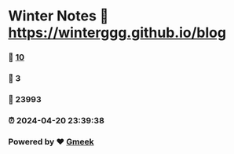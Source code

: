 # Winter Notes :link: https://winterggg.github.io/blog 
### :page_facing_up: [10](https://winterggg.github.io/blog/tag.html) 
### :speech_balloon: 3 
### :hibiscus: 23993 
### :alarm_clock: 2024-04-20 23:39:38 
### Powered by :heart: [Gmeek](https://github.com/Meekdai/Gmeek)
